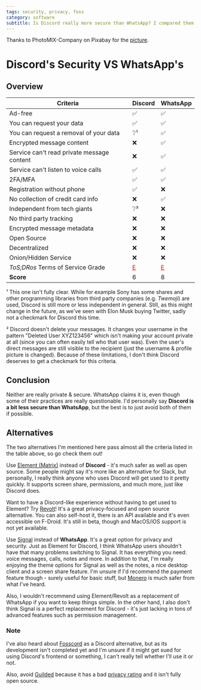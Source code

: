 ```yaml
---
tags: security, privacy, foss
category: software
subtitle: Is Discord really more secure than WhatsApp? I compared them.
---
```


Thanks to PhotoMIX-Company on Pixabay for the [picture](https://pixabay.com/photos/monitoring-security-surveillance-1305045/).

# Discord's Security VS WhatsApp's
## Overview

<table>
    <thead>
        <tr>
            <th>Criteria</th>
            <th>Discord</th>
            <th>WhatsApp</th>
        </tr>
    </thead>
    <tbody>
        <tr>
            <td>Ad-free</td>
            <td>✅</td>
            <td>✅</td>
        </tr>
        <tr>
            <td>You can request your data</td>
            <td>✅</td>
            <td>✅</td>
        </tr>
        <tr>
            <td>You can request a removal of your data</td>
            <td>❔¹</td>
            <td>✅</td>
        </tr>
        <tr>
            <td>Encrypted message content</td>
            <td>❌</td>
            <td>✅</td>
        </tr>
        <tr>
            <td>Service can't read private message content</td>
            <td>❌</td>
            <td>✅</td>
        </tr>
        <tr>
            <td>Service can't listen to voice calls</td>
            <td>✅</td>
            <td>✅</td>
        </tr>
            <td>2FA/MFA</td>
            <td>✅</td>
            <td>✅</td>
        </tr>
        <tr>
            <td>Registration without phone</td>
            <td>✅</td>
            <td>❌</td>
        </tr>
        <tr>
            <td>No collection of credit card info</td>
            <td>❌</td>
            <td>✅</td>
        </tr>
        <tr>
            <td>Independent from tech giants</td>
            <td>❔²</td>
            <td>❌</td>
        </tr>
        <tr>
            <td>No third party tracking</td>
            <td>❌</td>
            <td>❌</td>
        </tr>
        <tr>
            <td>Encrypted message metadata</td>
            <td>❌</td>
            <td>❌</td>
        </tr>
        <tr>
            <td>Open Source</td>
            <td>❌</td>
            <td>❌</td>
        </tr>
        <tr>
            <td>Decentralized</td>
            <td>❌</td>
            <td>❌</td>
        </tr>
        <tr>
            <td>Onion/Hidden Service</td>
            <td>❌</td>
            <td>❌</td>
        </tr>
        <tr>
            <td><i>ToS;DRos</i> Terms of Service Grade</td>
            <td><a href="https://tosdr.org/en/service/536" style="color: red;">E</td>
            <td><a href="https://tosdr.org/en/service/198" style="color: red;">E</td>
        </tr>
        <tr>
            <td><strong>Score</strong></td>
            <td>6</td>
            <td>8</td>
        </tr>
    </tbody>
</table>

¹ This one isn't fully clear. While for example Sony has some shares and other programming libraries from third party companies (e.g. *Twemoji*) are used, Discord is still more or less independent in general. Still, as this might change in the future, as we've seen with Elon Musk buying Twitter, sadly not a checkmark for Discord this time.

² Discord doesn't delete your messages. It changes your username in the pattern "Deleted User XYZ123456" which isn't making your account private at all (since you can often easily tell who that user was). Even the user's direct messages are still visible to the recipient (just the username & profile picture is changed). Because of these limitations, I don't think Discord deserves to get a checkmark for this criteria.

## Conclusion
Neither are really private & secure. WhatsApp claims it is, even though some of their practices are really questionable. I'd personally say **Discord is a bit less secure than WhatsApp**, but the best is to just avoid both of them if possible.

## Alternatives
The two alternatives I'm mentioned here pass almost all the criteria listed in the table above, so go check them out!

Use [Element (Matrix)](https://element.io/) instead of **Discord** - it's much safer as well as open source. Some people might say it's more like an alternative for Slack, but personally, I really think anyone who uses Discord will get used to it pretty quickly. It supports screen share, permissions, and much more, just like Discord does.

Want to have a Discord-like experience without having to get used to Element? Try [Revolt](https://revolt.chat)! It's a great privacy-focused and open source alternative. You can also self-host it, there is an API available and it's even accessible on F-Droid. It's still in beta, though and MacOS/iOS support is not yet available.

Use [Signal](https://signal.org) instead of **WhatsApp**. It's a great option for privacy and security. Just as Element for Discord, I think WhatsApp users shouldn't have that many problems switching to Signal. It has everything you need: voice messages, calls, notes and more. In addition to that, I'm really enjoying the theme options for Signal as well as the notes, a nice desktop client and a screen share feature. I'm unsure if I'd recommend the payment feature though - surely useful for basic stuff, but [Monero](https://www.getmonero.org/) is much safer from what I've heard.

Also, I wouldn't recommend using Element/Revolt as a replacement of WhatsApp if you want to keep things simple.
In the other hand, I also don't think Signal is a perfect replacement for Discord - it's just lacking in tons of advanced features such as permission management.

### Note
I've also heard about [Fosscord](https://fosscord.com/) as a Discord alternative, but as its development isn't completed yet and I'm unsure if it might get sued for using Discord's frontend or something, I can't really tell whether I'll use it or not.

Also, avoid [Guilded](https://www.guilded.gg/) because it has a bad [privacy rating]((https://tosdr.org/en/service/2646)) and it isn't fully open source.